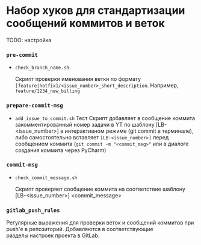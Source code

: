 # Набор хуков для стандартизации сообщений коммитов и веток

TODO: настройка

### `pre-commit`

* `check_branch_name.sh`

    Скрипт проверки именования ветки по формату `[feature|hotfix]/<issue_number>_short_description`.
    Например, `feature/1234_new_billing`

### `prepare-commit-msg`
* `add_issue_to_commit.sh`
    Тест
    Скрипт добавляет в сообщение коммита закомментированный номер задачи в YT по
    шаблону [LB-<issue_number>] в интерактивном режиме (git commit в терминале),
    либо самостоятельно вставляет `[LB-<issue_number>]` перед сообщением коммита
    (`git commit -m "<commit_msg>"` или в диалоге создания коммита через PyCharm)

### `commit-msg`
* `check_commit_message.sh`

    Скрипт проверяет сообщение коммита на соответствие шаблону [LB-<issue_number>] <commit_message>

### `gitlab_push_rules`

Регулярные выражения для проверки веток и сообщений коммитов при push'е в репозиторий. Добавляются в соответствующие\
разделы настроек проекта в GitLab.
